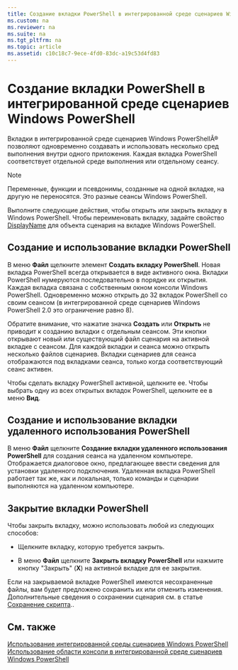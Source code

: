 ```yaml
---
title: Создание вкладки PowerShell в интегрированной среде сценариев Windows PowerShell
ms.custom: na
ms.reviewer: na
ms.suite: na
ms.tgt_pltfrm: na
ms.topic: article
ms.assetid: c10c18c7-9ece-4fd0-83dc-a19c53d4fd83
---
```

# Создание вкладки PowerShell в интегрированной среде сценариев Windows PowerShell
Вкладки в интегрированной среде сценариев Windows PowerShellÂ® позволяют одновременно создавать и использовать несколько сред выполнения внутри одного приложения. Каждая вкладка PowerShell соответствует отдельной среде выполнения или отдельному сеансу.

> [!NOTE]
> Переменные, функции и псевдонимы, созданные на одной вкладке, на другую не переносятся. Это разные сеансы Windows PowerShell.

Выполните следующие действия, чтобы открыть или закрыть вкладку в Windows PowerShell. Чтобы переименовать вкладку, задайте свойство [DisplayName](https://technet.microsoft.com/en-us/library/a9b58556-951b-4f48-b3ae-b351b7564360#Displayname) для объекта сценария на вкладке Windows PowerShell.

## Создание и использование вкладки PowerShell
В меню **Файл** щелкните элемент **Создать вкладку PowerShell**. Новая вкладка PowerShell всегда открывается в виде активного окна. Вкладки PowerShell нумеруются последовательно в порядке их открытия. Каждая вкладка связана с собственным окном консоли Windows PowerShell. Одновременно можно открыть до 32 вкладок PowerShell со своим сеансом (в интегрированной среде сценариев Windows PowerShell 2.0 это ограничение равно 8).

Обратите внимание, что нажатие значка **Создать** или **Открыть** не приводит к созданию вкладки с отдельным сеансом.  Эти кнопки открывают новый или существующий файл сценария на активной вкладке с сеансом. Для каждой вкладки и сеанса можно открыть несколько файлов сценариев. Вкладки сценариев для сеанса отображаются под вкладками сеанса, только когда соответствующий сеанс активен.

Чтобы сделать вкладку PowerShell активной, щелкните ее. Чтобы выбрать одну из всех открытых вкладок PowerShell, щелкните ее в меню **Вид**.

## Создание и использование вкладки удаленного использования PowerShell
В меню **Файл** щелкните **Создание вкладки удаленного использования PowerShell** для создания сеанса на удаленном компьютере. Отображается диалоговое окно, предлагающее ввести сведения для установки удаленного подключения. Удаленная вкладка PowerShell работает так же, как и локальная, только команды и сценарии выполняются на удаленном компьютере.

## Закрытие вкладки PowerShell
Чтобы закрыть вкладку, можно использовать любой из следующих способов:

-   Щелкните вкладку, которую требуется закрыть.

-   В меню **Файл** щелкните **Закрыть вкладку PowerShell** или нажмите кнопку "Закрыть" (**X**) на активной вкладке для ее закрытия.

Если на закрываемой вкладке PowerShell имеются несохраненные файлы, вам будет предложено сохранить их или отменить изменения. Дополнительные сведения о сохранении сценария см. в статье [Сохранение скрипта](https://technet.microsoft.com/en-us/library/162f594d-efd3-4234-9960-45e56e6eadc8)..

## См. также
[Использование интегрированной среды сценариев Windows PowerShell](Using-the-Windows-PowerShell-ISE.md)
[Использование области консоли в интегрированной среде сценариев Windows PowerShell](How-to-Use-the-Console-Pane-in-the-Windows-PowerShell-ISE.md)



<!--HONumber=May16_HO2-->


